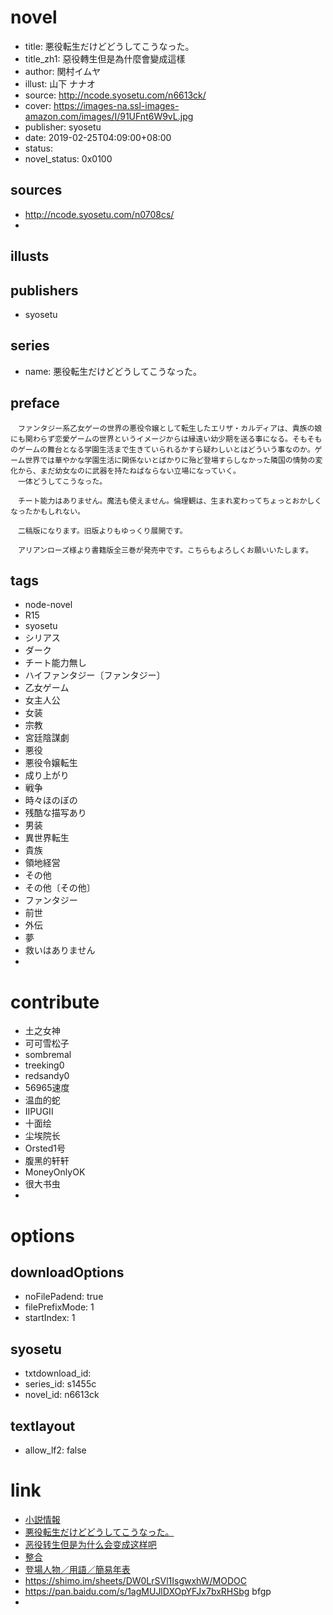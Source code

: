 # novel

- title: 悪役転生だけどどうしてこうなった。
- title_zh1: 惡役轉生但是為什麼會變成這樣
- author: 関村イムヤ
- illust: 山下 ナナオ
- source: http://ncode.syosetu.com/n6613ck/
- cover: https://images-na.ssl-images-amazon.com/images/I/91UFnt6W9vL.jpg
- publisher: syosetu
- date: 2019-02-25T04:09:00+08:00
- status:
- novel_status: 0x0100

## sources

- http://ncode.syosetu.com/n0708cs/
- 

## illusts


## publishers

- syosetu

## series

- name: 悪役転生だけどどうしてこうなった。

## preface


```
　ファンタジー系乙女ゲーの世界の悪役令嬢として転生したエリザ・カルディアは、貴族の娘にも関わらず恋愛ゲームの世界というイメージからは縁遠い幼少期を送る事になる。そもそものゲームの舞台となる学園生活まで生きていられるかすら疑わしいとはどういう事なのか。ゲーム世界では華やかな学園生活に関係ないとばかりに殆ど登場すらしなかった隣国の情勢の変化から、まだ幼女なのに武器を持たねばならない立場になっていく。
　一体どうしてこうなった。

　チート能力はありません。魔法も使えません。倫理観は、生まれ変わってちょっとおかしくなったかもしれない。

　二稿版になります。旧版よりもゆっくり展開です。

　アリアンローズ様より書籍版全三巻が発売中です。こちらもよろしくお願いいたします。
```

## tags

- node-novel
- R15
- syosetu
- シリアス
- ダーク
- チート能力無し
- ハイファンタジー〔ファンタジー〕
- 乙女ゲーム
- 女主人公
- 女装
- 宗教
- 宮廷陰謀劇
- 悪役
- 悪役令嬢転生
- 成り上がり
- 戦争
- 時々ほのぼの
- 残酷な描写あり
- 男装
- 異世界転生
- 貴族
- 領地経営
- その他
- その他〔その他〕
- ファンタジー
- 前世
- 外伝
- 夢
- 救いはありません
- 

# contribute

- 土之女神
- 可可雪松子
- sombremal
- treeking0
- redsandy0
- 56965速度
- 温血的蛇
- IIPUGII
- 十面绘
- 尘埃院长
- Orsted1号
- 腹黑的轩轩
- MoneyOnlyOK
- 很大书虫
- 

# options

## downloadOptions

- noFilePadend: true
- filePrefixMode: 1
- startIndex: 1

## syosetu

- txtdownload_id:
- series_id: s1455c
- novel_id: n6613ck

## textlayout

- allow_lf2: false

# link

- [小説情報](https://ncode.syosetu.com/novelview/infotop/ncode/n6613ck/)
- [悪役転生だけどどうしてこうなった。](http://ncode.syosetu.com/s1455c/)
- [恶役转生但是为什么会变成这样吧](https://tieba.baidu.com/f?kw=%E6%81%B6%E5%BD%B9%E8%BD%AC%E7%94%9F%E4%BD%86%E6%98%AF%E4%B8%BA%E4%BB%80%E4%B9%88%E4%BC%9A%E5%8F%98%E6%88%90%E8%BF%99%E6%A0%B7&ie=utf-8&tp=0 "恶役转生但是为什么会变成这样")
- [整合](https://tieba.baidu.com/p/4757720966 "整合")
- [登場人物／用語／簡易年表](https://tieba.baidu.com/p/5516247077 "登場人物／用語／簡易年表")
- https://shimo.im/sheets/DW0LrSVl1IsgwxhW/MODOC
- https://pan.baidu.com/s/1agMUJlDXOpYFJx7bxRHSbg bfgp
- 
